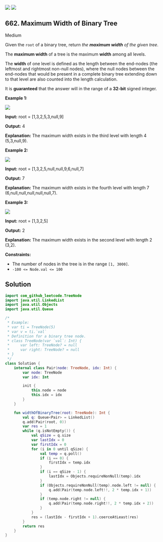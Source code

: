 [![](https://img.shields.io/github/stars/javadev/LeetCode-in-Kotlin?label=Stars&style=flat-square)](https://github.com/javadev/LeetCode-in-Kotlin)
[![](https://img.shields.io/github/forks/javadev/LeetCode-in-Kotlin?label=Fork%20me%20on%20GitHub%20&style=flat-square)](https://github.com/javadev/LeetCode-in-Kotlin/fork)

## 662\. Maximum Width of Binary Tree

Medium

Given the `root` of a binary tree, return _the **maximum width** of the given tree_.

The **maximum width** of a tree is the maximum **width** among all levels.

The **width** of one level is defined as the length between the end-nodes (the leftmost and rightmost non-null nodes), where the null nodes between the end-nodes that would be present in a complete binary tree extending down to that level are also counted into the length calculation.

It is **guaranteed** that the answer will in the range of a **32-bit** signed integer.

**Example 1:**

![](https://assets.leetcode.com/uploads/2021/05/03/width1-tree.jpg)

**Input:** root = [1,3,2,5,3,null,9]

**Output:** 4

**Explanation:** The maximum width exists in the third level with length 4 (5,3,null,9).

**Example 2:**

![](https://assets.leetcode.com/uploads/2022/03/14/maximum-width-of-binary-tree-v3.jpg)

**Input:** root = [1,3,2,5,null,null,9,6,null,7]

**Output:** 7

**Explanation:** The maximum width exists in the fourth level with length 7 (6,null,null,null,null,null,7).

**Example 3:**

![](https://assets.leetcode.com/uploads/2021/05/03/width3-tree.jpg)

**Input:** root = [1,3,2,5]

**Output:** 2

**Explanation:** The maximum width exists in the second level with length 2 (3,2).

**Constraints:**

*   The number of nodes in the tree is in the range `[1, 3000]`.
*   `-100 <= Node.val <= 100`

## Solution

```kotlin
import com_github_leetcode.TreeNode
import java.util.LinkedList
import java.util.Objects
import java.util.Queue

/*
 * Example:
 * var ti = TreeNode(5)
 * var v = ti.`val`
 * Definition for a binary tree node.
 * class TreeNode(var `val`: Int) {
 *     var left: TreeNode? = null
 *     var right: TreeNode? = null
 * }
 */
class Solution {
    internal class Pair(node: TreeNode, idx: Int) {
        var node: TreeNode
        var idx: Int

        init {
            this.node = node
            this.idx = idx
        }
    }

    fun widthOfBinaryTree(root: TreeNode): Int {
        val q: Queue<Pair> = LinkedList()
        q.add(Pair(root, 0))
        var res = 1
        while (q.isNotEmpty()) {
            val qSize = q.size
            var lastIdx = 0
            var firstIdx = 0
            for (i in 0 until qSize) {
                val temp = q.poll()
                if (i == 0) {
                    firstIdx = temp.idx
                }
                if (i == qSize - 1) {
                    lastIdx = Objects.requireNonNull(temp).idx
                }
                if (Objects.requireNonNull(temp).node.left != null) {
                    q.add(Pair(temp.node.left!!, 2 * temp.idx + 1))
                }
                if (temp.node.right != null) {
                    q.add(Pair(temp.node.right!!, 2 * temp.idx + 2))
                }
            }
            res = (lastIdx - firstIdx + 1).coerceAtLeast(res)
        }
        return res
    }
}
```